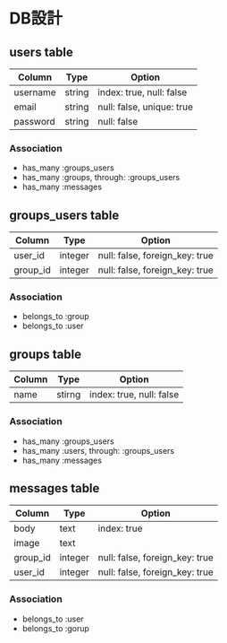 # DB設計

## users table

|Column|Type|Option|
|------|----|------|
username|string|index: true, null: false|
email|string|null: false, unique: true|
password|string|null: false|

### Association
- has_many :groups_users
- has_many :groups, through: :groups_users
- has_many :messages

## groups_users table

|Column|Type|Option|
|------|----|------|
user_id|integer|null: false, foreign_key: true|
group_id|integer|null: false, foreign_key: true|

### Association
- belongs_to :group
- belongs_to :user

## groups table

|Column|Type|Option|
|------|----|------|
name|stirng|index: true, null: false|

### Association
- has_many :groups_users
- has_many :users, through: :groups_users
- has_many :messages

## messages table

|Column|Type|Option|
|------|----|------|
body|text|index: true|
image|text||
group_id|integer|null: false, foreign_key: true|
user_id|integer|null: false, foreign_key: true|

### Association
- belongs_to :user
- belongs_to :gorup